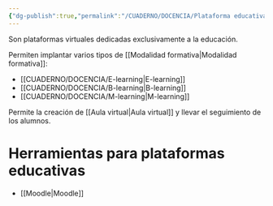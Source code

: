 ```yaml
---
{"dg-publish":true,"permalink":"/CUADERNO/DOCENCIA/Plataforma educativa/"}
---
```


Son plataformas virtuales dedicadas exclusivamente a la educación.

Permiten implantar varios tipos de [[Modalidad formativa\|Modalidad formativa]]:
- [[CUADERNO/DOCENCIA/E-learning\|E-learning]]
- [[CUADERNO/DOCENCIA/B-learning\|B-learning]]
- [[CUADERNO/DOCENCIA/M-learning\|M-learning]]

Permite la creación de [[Aula virtual\|Aula virtual]] y llevar el seguimiento de los alumnos.

# Herramientas para plataformas educativas
- [[Moodle\|Moodle]]